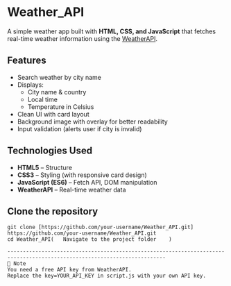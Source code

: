# Weather_API

A simple weather app built with **HTML, CSS, and JavaScript** that fetches real-time weather information using the [WeatherAPI](https://www.weatherapi.com/).

## Features
- Search weather by city name
- Displays:
  - City name & country
  - Local time
  - Temperature in Celsius
- Clean UI with card layout
- Background image with overlay for better readability
- Input validation (alerts user if city is invalid)

## Technologies Used
- **HTML5** – Structure
- **CSS3** – Styling (with responsive card design)
- **JavaScript (ES6)** – Fetch API, DOM manipulation
- **WeatherAPI** – Real-time weather data
## Clone the repository
   ```
   git clone [https://github.com/your-username/Weather_API.git] https://github.com/your-username/Weather_API.git
   cd Weather_API(   Navigate to the project folder    )
   
-------------------------------------------------------------------------------------------------------------------------
📌 Note
You need a free API key from WeatherAPI.
Replace the key=YOUR_API_KEY in script.js with your own API key.
```
